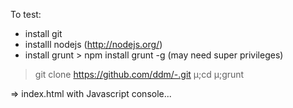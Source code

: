 To test:
 - install git
 - installl nodejs (http://nodejs.org/)
 - install grunt > npm install grunt -g (may need super privileges)

> git clone https://github.com/ddm/-.git µ;cd µ;grunt

=> index.html with Javascript console...

